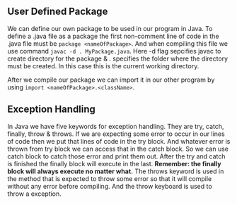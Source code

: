 ## User Defined Package
We can define our own package to be used in our program in Java. To define a .java file as a package the first non-comment line of code in the .java file must be ```package <nameOfPackage>```. And when compiling this file we use command ```javac -d . MyPackage.java```. Here -d flag sepcifies javac to create directory for the package & . specifies the folder where the directory must be created. In this case this is the current working directory.

After we compile our package we can import it in our other program by using ```import <nameOfPackage>.<className>```.

## Exception Handling
In Java we have five keywords for exception handling. They are try, catch, finally, throw & throws. If we are expecting some error to occur in our lines of code then we put that lines of code in the try block. And whatever error is thrown from try block we can access that in the catch block. So we can use catch block to catch those error and print them out. After the try and catch is finished the finally block will execute in the last. **Remember: the finally block will always execute no matter what.** The throws keyword is used in the method that is expected to throw some error so that it will compile without any error before compiling. And the throw keyboard is used to throw a exception.

